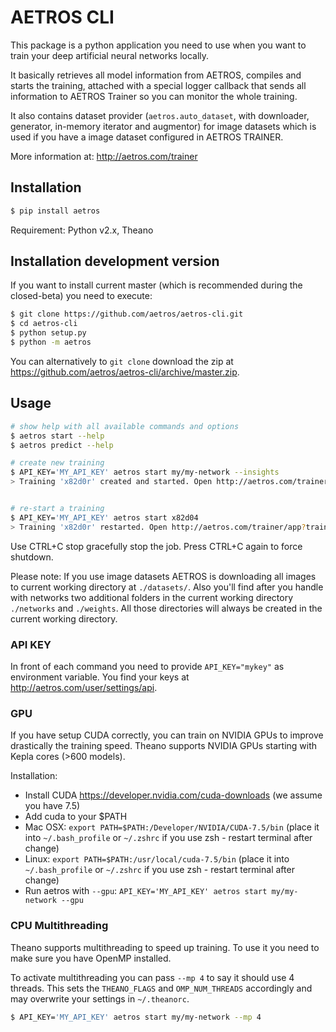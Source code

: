# AETROS CLI

This package is a python application you need to use when you want to train your deep artificial neural networks locally.

It basically retrieves all model information from AETROS, compiles and starts the training, attached with a special logger
callback that sends all information to AETROS Trainer so you can monitor the whole training.

It also contains dataset provider (`aetros.auto_dataset`, with downloader, generator, in-memory iterator and augmentor) for image datasets
which is used if you have a image dataset configured in AETROS TRAINER.

More information at: http://aetros.com/trainer

## Installation

```bash
$ pip install aetros
```

Requirement: Python v2.x, Theano

## Installation development version

If you want to install current master (which is recommended during the closed-beta) you need to execute:

```bash
$ git clone https://github.com/aetros/aetros-cli.git
$ cd aetros-cli
$ python setup.py
$ python -m aetros
```

You can alternatively to `git clone` download the zip at https://github.com/aetros/aetros-cli/archive/master.zip.

## Usage

```bash
# show help with all available commands and options
$ aetros start --help
$ aetros predict --help

# create new training
$ API_KEY='MY_API_KEY' aetros start my/my-network --insights
> Training 'x82d0r' created and started. Open http://aetros.com/trainer/app?training=x82d0r to monitor the training.


# re-start a training
$ API_KEY='MY_API_KEY' aetros start x82d04
> Training 'x82d0r' restarted. Open http://aetros.com/trainer/app?training=x82d0r to monitor the training.
```

Use CTRL+C stop gracefully stop the job. Press CTRL+C again to force shutdown.

Please note: If you use image datasets AETROS is downloading all images to current working directory at `./datasets/`.
Also you'll find after you handle with networks two additional folders in the current working directory `./networks` and `./weights`.
All those directories will always be created in the current working directory.

### API KEY

In front of each command you need to provide `API_KEY="mykey"` as environment variable. You find your keys at http://aetros.com/user/settings/api.

### GPU

If you have setup CUDA correctly, you can train on NVIDIA GPUs to improve drastically the training speed.
Theano supports NVIDIA GPUs starting with Kepla cores (>600 models).

Installation:

* Install CUDA https://developer.nvidia.com/cuda-downloads (we assume you have 7.5)
* Add cuda to your $PATH
 * Mac OSX: `export PATH=$PATH:/Developer/NVIDIA/CUDA-7.5/bin` (place it into `~/.bash_profile` or `~/.zshrc` if you use zsh - restart terminal after change)
 * Linux: `export PATH=$PATH:/usr/local/cuda-7.5/bin` (place it into `~/.bash_profile` or `~/.zshrc` if you use zsh - restart terminal after change)
* Run aetros with `--gpu`: `API_KEY='MY_API_KEY' aetros start my/my-network --gpu`

### CPU Multithreading

Theano supports multithreading to speed up training. To use it you need to make sure you have OpenMP installed.

To activate multithreading you can pass `--mp 4` to say it should use 4 threads.
This sets the `THEANO_FLAGS` and `OMP_NUM_THREADS` accordingly and may overwrite your settings in `~/.theanorc`.

```bash
$ API_KEY='MY_API_KEY' aetros start my/my-network --mp 4
```